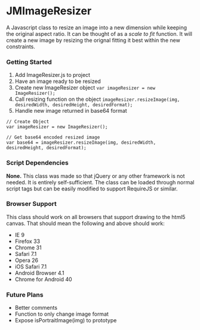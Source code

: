 # JMImageResizer
A Javascript class to resize an image into a new dimension while keeping the original aspect ratio. It can be thought of as a *scale to fit* function. It will create a new image by resizing the orignal fitting it best within the new constraints.

### Getting Started
1. Add ImageResizer.js to project
2. Have an image ready to be resized
3. Create new ImageResizer object `var imageResizer = new ImageResizer();`
4. Call resizing function on the object `imageResizer.resizeImage(img, desiredWidth, desiredHeight, desiredFormat);`
5. Handle new image returned in base64 format

```
// Create Object
var imageResizer = new ImageResizer();

// Get base64 encoded resized image
var base64 = imageResizer.resizeImage(img, desiredWidth, desiredHeight, desiredFormat);
```

### Script Dependencies
**None.** This class was made so that jQuery or any other framework is not needed. It is entirely self-sufficient. The class can be loaded through normal script tags but can be easily modified to support RequireJS or similar.

### Browser Support
This class should work on all browsers that support drawing to the html5 canvas. That should mean the following and above should work:
- IE 9
- Firefox 33
- Chrome 31
- Safari 7.1
- Opera 26
- iOS Safari 7.1
- Android Browser 4.1
- Chrome for Android 40

### Future Plans
- Better comments
- Function to only change image format
- Expose isPortraitImage(img) to prototype
